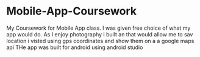 # Mobile-App-Coursework
My Coursework for Mobile App class. I was given free choice of what my app would do.
As I enjoy photography i built an that would allow me to sav location i visted using gps coordinates and show them on a a google maps api
THe app was built for android using android studio
